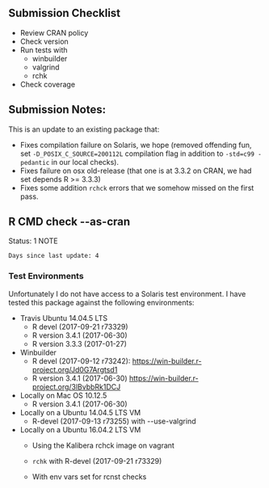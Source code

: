 ## Submission Checklist

* Review CRAN policy
* Check version
* Run tests with
    * winbuilder
    * valgrind
    * rchk
* Check coverage

## Submission Notes:

This is an update to an existing package that:

* Fixes compilation failure on Solaris, we
  hope (removed offending fun, set
  `-D_POSIX_C_SOURCE=200112L` compilation flag
  in addition to `-std=c99 -pedantic` in our
  local checks).
* Fixes failure on osx old-release (that one is
  at 3.3.2 on CRAN, we had set depends
  R >= 3.3.3)
* Fixes some addition `rchck` errors that we
  somehow missed on the first pass.

## R CMD check --as-cran

Status: 1 NOTE

    Days since last update: 4

### Test Environments

Unfortunately I do not have access to a Solaris
test environment.  I have tested this package
against the following environments:

* Travis Ubuntu 14.04.5 LTS
    * R devel (2017-09-21 r73329)
    * R version 3.4.1 (2017-06-30)
    * R version 3.3.3 (2017-01-27)
* Winbuilder
    * R devel (2017-09-12 r73242):
      https://win-builder.r-project.org/Jd0G7Argtsd1
    * R version 3.4.1 (2017-06-30)
      https://win-builder.r-project.org/3lBvbbRk1DCJ
* Locally on Mac OS 10.12.5
    * R version 3.4.1 (2017-06-30)
* Locally on a Ubuntu 14.04.5 LTS VM
    * R-devel (2017-09-13 r73255) with --use-valgrind
* Locally on a Ubuntu 16.04.2 LTS VM
    * Using the Kalibera rchck image on vagrant
    * `rchk` with R-devel (2017-09-21 r73329)

    * With env vars set for rcnst checks

